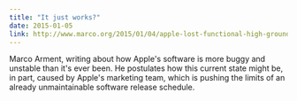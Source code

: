 ```yaml
---
title: "It just works?"
date: 2015-01-05
link: http://www.marco.org/2015/01/04/apple-lost-functional-high-ground
---
```

 Marco Arment, writing about how Apple's software is more buggy and unstable than it's ever been. He postulates how this current state might be, in part, caused by Apple's marketing team, which is pushing the limits of an already unmaintainable software release schedule.
